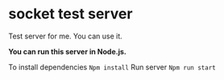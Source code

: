 # socket test server
 Test server for me. You can use it.

**You can run this server in Node.js.**

To install dependencies
`Npm install`
Run server
`Npm run start`
